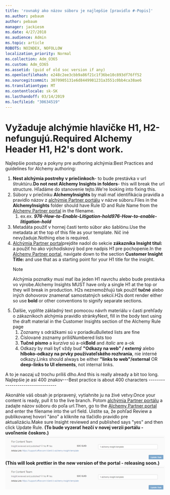 ```yaml
---
title: 'rovnaký ako názov súboru je najlepšie [pravidlo #-Popis]'
ms.author: pebaum
author: pebaum
manager: jackiesm
ms.date: 4/27/2018
ms.audience: Admin
ms.topic: article
ROBOTS: NOINDEX, NOFOLLOW
localization_priority: Normal
ms.collection: Adm_O365
ms.custom: Adm_O365
ms.assetid: (guid of old soc version if any)
ms.openlocfilehash: e248c2ee3cbb9a86f21c1f36be10c893df76ff52
ms.sourcegitcommit: 3070905131e6d8449981231a3551c0bb4ca38ae6
ms.translationtype: MT
ms.contentlocale: sk-SK
ms.lasthandoff: 03/14/2019
ms.locfileid: "30634519"
---
```

# <a name="required-alchemy-header-h1-h2s-dont-work"></a><span data-ttu-id="7a174-102">Vyžaduje alchýmie hlavičke H1, H2-nefungujú.</span><span class="sxs-lookup"><span data-stu-id="7a174-102">Required Alchemy Header H1, H2's dont work.</span></span>
<span data-ttu-id="7a174-103">Najlepšie postupy a pokyny pre authoring alchýmia:</span><span class="sxs-lookup"><span data-stu-id="7a174-103">Best Practices and guidelines for Alchemy authoring:</span></span>

1. <span data-ttu-id="7a174-104">**Nest alchýmia postrehy v priečinkoch**- to bude prestávka v url štruktúru.</span><span class="sxs-lookup"><span data-stu-id="7a174-104">**Do not nest Alchemy Insights in folders**- this will break the url structure.</span></span> <span data-ttu-id="7a174-105">Hľadáme do stanovenie tejto.</span><span class="sxs-lookup"><span data-stu-id="7a174-105">We're looking into fixing this.</span></span>
1. <span data-ttu-id="7a174-106">Súbory v priečinku **AlchemyInsights** by mali mať identifikácia pravidla a pravidlo názov z [alchýmie Partner portálu](https://alchemyportal.azurewebsites.net) v názve súboru.</span><span class="sxs-lookup"><span data-stu-id="7a174-106">Files in the **AlchemyInsights** folder should have Rule ID and Rule Name from the [Alchemy Partner portal](https://alchemyportal.azurewebsites.net) in the filename.</span></span>
    1. <span data-ttu-id="7a174-107">ex.</span><span class="sxs-lookup"><span data-stu-id="7a174-107">ex.</span></span> <span data-ttu-id="7a174-108">***976-How-to-Enable-Litigation-hold***</span><span class="sxs-lookup"><span data-stu-id="7a174-108">***976-How-to-enable-litigation-hold***</span></span>
1. <span data-ttu-id="7a174-109">Metadáta použiť v hornej časti tento súbor ako šablónu.</span><span class="sxs-lookup"><span data-stu-id="7a174-109">Use the metadata at the top of this file as your template.</span></span> <span data-ttu-id="7a174-110">Nič iné nevyžaduje.</span><span class="sxs-lookup"><span data-stu-id="7a174-110">Nothing else is required.</span></span>
1. <span data-ttu-id="7a174-111">[Alchýmia Partner portal](https://alchemyportal.azurewebsites.net)prejdite nadol do sekcie **zákazníka Insight titul:** a použiť ho ako východiskový bod pre nadpis H1 pre pochopenie.</span><span class="sxs-lookup"><span data-stu-id="7a174-111">In the [Alchemy Partner portal](https://alchemyportal.azurewebsites.net), navigate down to the section **Customer Insight Title:** and use that as a starting point for your H1 title for the insight.</span></span> 
    > [!NOTE]
    > <span data-ttu-id="7a174-112">Alchýmia poznatky musí mať iba jeden H1 navrchu alebo bude prestávka vo výrobe.</span><span class="sxs-lookup"><span data-stu-id="7a174-112">Alchemy Insights MUST have only a single H1 at the top or they will break in production.</span></span> <span data-ttu-id="7a174-113">H2s neznemožňujú tak použiť **tučné** alebo iných dohovorov znamenať samostatných sekcií.</span><span class="sxs-lookup"><span data-stu-id="7a174-113">H2s dont render either so use **bold** or other conventions to signify separate sections.</span></span>
1. <span data-ttu-id="7a174-114">Ďalšie, vyplňte základný text pomocou návrh materiálu v časti prehľady o zákazníkoch alchýmia pravidlo stránky</span><span class="sxs-lookup"><span data-stu-id="7a174-114">Next, fill in the body text using the draft material in the Customer Insights section of the Alchemy Rule page</span></span>
    1. <span data-ttu-id="7a174-115">Zoznamy s odrážkami sú v poriadku</span><span class="sxs-lookup"><span data-stu-id="7a174-115">Bulleted lists are fine</span></span>
    1. <span data-ttu-id="7a174-116">Číslované zoznamy príliš</span><span class="sxs-lookup"><span data-stu-id="7a174-116">Numbered lists too</span></span>
    1. <span data-ttu-id="7a174-117">**Tučné písmo** a *kurzíva* sú a-ok</span><span class="sxs-lookup"><span data-stu-id="7a174-117">**Bold** and *italic* are a-ok</span></span>
    1. <span data-ttu-id="7a174-118">Odkazy by mali byť vždy buď **"Odkazy na web" / externý** alebo **hlboko-odkazy na prvky používateľského rozhrania**, nie interné odkazy.</span><span class="sxs-lookup"><span data-stu-id="7a174-118">Links should always be either **"links to web"/external** OR **deep-links to UI elements**, not internal links.</span></span>

<span data-ttu-id="7a174-119">A to je naozaj už trochu príliš dlho.</span><span class="sxs-lookup"><span data-stu-id="7a174-119">And this is really already a bit too long.</span></span> <span data-ttu-id="7a174-120">Najlepšie je asi 400 znakov---</span><span class="sxs-lookup"><span data-stu-id="7a174-120">Best practice is about 400 characters ---------------------------------</span></span>

<span data-ttu-id="7a174-121">Akonáhle váš obsah je pripravený, vytiahnite ju na živé vetvy.</span><span class="sxs-lookup"><span data-stu-id="7a174-121">Once your content is ready, pull it to the live branch.</span></span> <span data-ttu-id="7a174-122">Potom [alchýmia Partner portálu](https://alchemyportal.azurewebsites.net) a zadajte názov súboru do poľa url.</span><span class="sxs-lookup"><span data-stu-id="7a174-122">Then, go to the [Alchemy Partner portal](https://alchemyportal.azurewebsites.net) and enter the filename into the url field.</span></span> <span data-ttu-id="7a174-123">Uistite sa, že pohľad Review a publikovanej hovorí "áno" a kliknite na tlačidlo pravidlo pre aktualizáciu.</span><span class="sxs-lookup"><span data-stu-id="7a174-123">Make sure Insight reviewed and published says "yes" and then click Update Rule.</span></span> <span data-ttu-id="7a174-124">**(To bude vyzerať hezčí v novej verzii portálu - uvoľnenie čoskoro.)** 
 ![url poľa](media/for-content-team.PNG)</span><span class="sxs-lookup"><span data-stu-id="7a174-124">**(This will look prettier in the new version of the portal - releasing soon.)**
![url field](media/for-content-team.PNG)</span></span>

